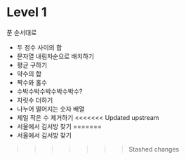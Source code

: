 # Level 1

푼 순서대로
- 두 정수 사이의 합
- 문자열 내림차순으로 배치하기
- 평균 구하기
- 약수의 합
- 짝수와 홀수
- 수박수박수박수박수박수?
- 자릿수 더하기
- 나누어 떨어지는 숫자 배열
- 제일 작은 수 제거하기
<<<<<<< Updated upstream
- 서울에서 김서방 찾기
=======
- 서울에서 김서방 찾기
>>>>>>> Stashed changes
